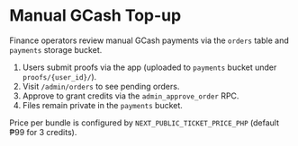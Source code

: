 # Manual GCash Top-up

Finance operators review manual GCash payments via the `orders` table and `payments` storage bucket.

1. Users submit proofs via the app (uploaded to `payments` bucket under `proofs/{user_id}/`).
2. Visit `/admin/orders` to see pending orders.
3. Approve to grant credits via the `admin_approve_order` RPC.
4. Files remain private in the `payments` bucket.

Price per bundle is configured by `NEXT_PUBLIC_TICKET_PRICE_PHP` (default ₱99 for 3 credits).
